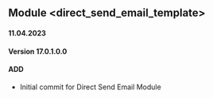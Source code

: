 ## Module <direct_send_email_template>

#### 11.04.2023
#### Version 17.0.1.0.0
#### ADD
- Initial commit for Direct Send Email Module